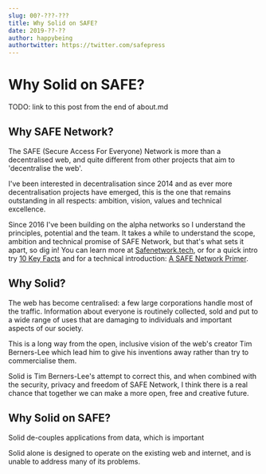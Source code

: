 ```yaml
---
slug: 00?-???-???
title: Why Solid on SAFE?
date: 2019-??-??
author: happybeing
authortwitter: https://twitter.com/safepress
---
```

# Why Solid on SAFE?

TODO: link to this post from the end of about.md

## Why SAFE Network?

The SAFE (Secure Access For Everyone) Network is more than a decentralised web, and quite different from other projects that aim to 'decentralise the web'.

I've been interested in decentralisation since 2014 and as ever more decentralisation projects have emerged, this is the one that remains outstanding in all respects: ambition, vision, values and technical excellence.

Since 2016 I've been building on the alpha networks so I understand the principles, potential and the team. It takes a while to understand the scope, ambition and technical promise of SAFE Network, but that's what sets it apart, so dig in! You can learn more at [Safenetwork.tech](https://safenetwork.tech), or for a quick intro try [10 Key Facts](https://safenetforum.org/t/10-key-facts-about-safe-network/12948?u=happybeing) and for a technical introduction: [A SAFE Network Primer](https://safenetworkprimer.com/).

## Why Solid?

The web has become centralised: a few large corporations handle most of the traffic. Information about everyone is routinely collected, sold and put to a wide range of uses that are damaging to individuals and important aspects of our society.

This is a long way from the open, inclusive vision of the web's creator Tim Berners-Lee which lead him to give his inventions away rather than try to commercialise them.

Solid is Tim Berners-Lee's attempt to correct this, and when combined with the security, privacy and freedom of SAFE Network, I think there is a real chance that together we can make a more open, free and creative future.

## Why Solid on SAFE?

Solid de-couples applications from data, which is important

Solid alone is designed to operate on the existing web and internet, and is unable to address many of its problems.
